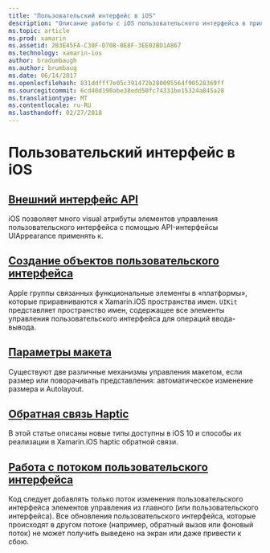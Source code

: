 ```yaml
---
title: "Пользовательский интерфейс в iOS"
description: "Описание работы с iOS пользовательского интерфейса в приложении Xamarin.iOS."
ms.topic: article
ms.prod: xamarin
ms.assetid: 2B3E45FA-C30F-D708-0E8F-3EE02BD1A867
ms.technology: xamarin-ios
author: bradumbaugh
ms.author: brumbaug
ms.date: 06/14/2017
ms.openlocfilehash: 831ddfff7e05c391472b280095564f90528369ff
ms.sourcegitcommit: 6cd40d190abe38edd50fc74331be15324a845a28
ms.translationtype: MT
ms.contentlocale: ru-RU
ms.lasthandoff: 02/27/2018
---
```

# <a name="user-interface-in-ios"></a>Пользовательский интерфейс в iOS

## <a name="appearance-apiintroduction-to-the-appearance-apimd"></a>[Внешний интерфейс API](introduction-to-the-appearance-api.md)

iOS позволяет много visual атрибуты элементов управления пользовательского интерфейса с помощью API-интерфейсы UIAppearance применять к.

## <a name="creating-user-interface-objectsiosuser-interfaceios-uicreating-ui-objectsmd"></a>[Создание объектов пользовательского интерфейса](~/ios/user-interface/ios-ui/creating-ui-objects.md)

Apple группы связанных функциональные элементы в «платформы», которые приравниваются к Xamarin.iOS пространства имен. `UIKit` представляет пространство имен, содержащее все элементы управления пользовательского интерфейса для операций ввода-вывода.

## <a name="layout-optionsiosuser-interfaceios-uilayout-optionsmd"></a>[Параметры макета](~/ios/user-interface/ios-ui/layout-options.md)

Существуют две различные механизмы управления макетом, если размер или поворачивать представления: автоматическое изменение размера и Autolayout.

## <a name="providing-haptic-feedbackiosuser-interfaceios-uihaptic-feedbackmd"></a>[Обратная связь Haptic](~/ios/user-interface/ios-ui/haptic-feedback.md)

В этой статье описаны новые типы доступны в iOS 10 и способы их реализации в Xamarin.iOS haptic обратной связи.

## <a name="working-with-the-ui-threadiosuser-interfaceios-uiui-threadmd"></a>[Работа с потоком пользовательского интерфейса](~/ios/user-interface/ios-ui/ui-thread.md)

Код следует добавлять только поток изменения пользовательского интерфейса элементов управления из главного (или пользовательского интерфейса). Все обновления пользовательского интерфейса, которые происходят в другом потоке (например, обратный вызов или фоновый поток) не может получить выведено на экран или даже привести к сбою.




